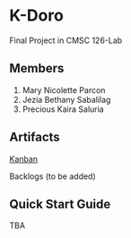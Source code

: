 # K-Doro
Final Project in CMSC 126-Lab

## Members
1. Mary Nicolette Parcon
2. Jezia Bethany Sabalilag
3. Precious Kaira Saluria

## Artifacts
[Kanban](https://trello.com/b/sirQZElg/k-doro-kanban)

Backlogs (to be added)

## Quick Start Guide
TBA
